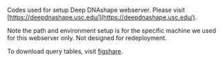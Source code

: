 Codes used for setup Deep DNAshape webserver. Please visit [https://deepdnashape.usc.edu/](https://deepdnashape.usc.edu/).

Note the path and environment setup is for the specific machine we used for this webserver only. Not designed for redeployment. 

To download query tables, visit [figshare](https://figshare.com/articles/dataset/Query_tables_in_Parquet_format_for_Deep_DNAshape_webserver/25286197).
